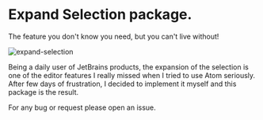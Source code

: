 # Expand Selection package.

The feature you don't know you need, but you can't live without!

![expand-selection](https://raw.github.com/mrolla/expand-selection/master/docs/expand-selection.gif)

Being a daily user of JetBrains products, the expansion of the selection is one of the editor features I really missed when I tried to use Atom seriously.
After few days of frustration, I decided to implement it myself and this package is the result.

For any bug or request please open an issue.
